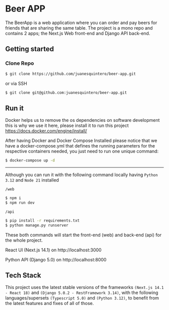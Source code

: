 # Beer APP

The BeerApp is a web application where you can order and pay beers for friends that are sharing the same table.
The project is a mono repo and contains 2 apps; the Next.js Web front-end and Django API back-end.

## Getting started


### Clone Repo

```bash
$ git clone https://github.com/juanesquintero/beer-app.git
```

or via SSH

```bash
$ git clone git@github.com:juanesquintero/beer-app.git
```


## Run it

Docker helps us to remove the os dependencies on software development this is why we use it here, please install it to run this project https://docs.docker.com/engine/install/

After having Docker and Docker Compose Installed please notice that we have a docker-compose.yml that defines the running parameters for the respective containers needed, you just need to run one unique command:

```bash
$ docker-compose up -d
```

---

Although you can run it with the following command locally having `Python 3.12` and `Node 21` installed

`/web`

```bash
$ npm i
$ npm run dev
```

`/api`

```bash
$ pip install -r requirements.txt
$ python manage.py runserver
```


These both commands will start the front-end (web) and back-end (api) for the whole project.

React UI (Next.js 14.1) on http://localhost:3000

Python API (Django 5.0) on http://localhost:8000



## Tech Stack

This project uses the latest stable versions of the frameworks `(Next.js 14.1 - React 18)` and `(Django 5.0.2 - RestFramework 3.14)`, with the following languages/supersets `(Typescript 5.0)` and `(Python 3.12)`, to benefit from the latest features and fixes of all of those.

